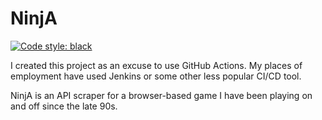 # NinjA

[![Code style: black](https://img.shields.io/badge/code%20style-black-000000.svg)](https://github.com/psf/black)

I created this project as an excuse to use GitHub Actions. My places of employment have used Jenkins or some other less popular CI/CD tool.

NinjA is an API scraper for a browser-based game I have been playing on and off since the late 90s. 
